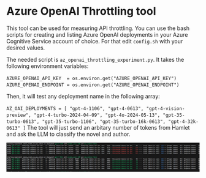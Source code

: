
# Azure OpenAI Throttling tool

This tool can be used for measuring API throttling.
You can use the bash scripts for creating and listing Azure OpenAI deployments in your Azure Cognitive Service account of choice. For that edit `config.sh` with your desired values.

The needed script is `az_openai_throttling_experiment.py`.
It takes the following environment variables:

`
AZURE_OPENAI_API_KEY  = os.environ.get("AZURE_OPENAI_API_KEY")
AZURE_OPENAI_ENDPOINT = os.environ.get("AZURE_OPENAI_ENDPOINT")
`

Then, it will test any deployment name in the following array:

`
AZ_OAI_DEPLOYMENTS = [
    "gpt-4-1106",
    "gpt-4-0613",
    "gpt-4-vision-preview",
    "gpt-4-turbo-2024-04-09",
    "gpt-4o-2024-05-13",
    "gpt-35-turbo-0613",
    "gpt-35-turbo-1106",
    "gpt-35-turbo-16k-0613",
    "gpt-4-32k-0613"
]
`
The tool will just send an arbitary number of tokens from Hamlet and ask the LLM to classify the novel and author. 

![Script execution](output.jpg "Script execution")
